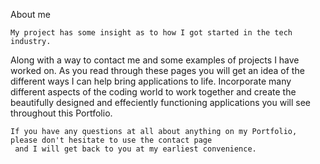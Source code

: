 About me

    My project has some insight as to how I got started in the tech industry. 
Along with a way to contact me and some examples of projects I have worked on.
As you read through these pages you will get an idea of the different ways I can help bring applications to life.
Incorporate many different aspects of the coding world to work together and create the beautifully designed 
and effeciently functioning applications you will see throughout this Portfolio.

    If you have any questions at all about anything on my Portfolio, please don't hesitate to use the contact page
     and I will get back to you at my earliest convenience.
